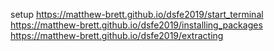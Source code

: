 setup
https://matthew-brett.github.io/dsfe2019/start_terminal
https://matthew-brett.github.io/dsfe2019/installing_packages
https://matthew-brett.github.io/dsfe2019/extracting
